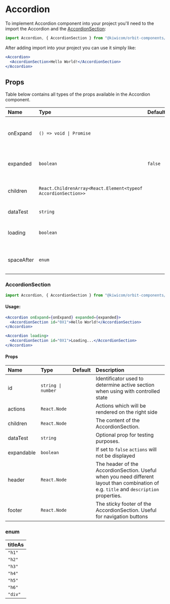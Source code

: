 # Accordion

To implement Accordion component into your project you'll need to the import the Accordion and the [AccordionSection](#Accordionsection):

```jsx
import Accordion, { AccordionSection } from "@kiwicom/orbit-components/lib/Accordion";
```

After adding import into your project you can use it simply like:

```jsx
<Accordion>
  <AccordionSection>Hello World!</AccordionSection>
</Accordion>
```

## Props

Table below contains all types of the props available in the Accordion component.

| Name       | Type                                                          | Default | Description                                                                                                                                                    |
| :--------- | :------------------------------------------------------------ | :------ | :------------------------------------------------------------------------------------------------------------------------------------------------------------- |
| onExpand   | `() => void \| Promise`                                       |         | Callback (along with sectionId) that is triggered when section is expanding                                                                                    |
| expanded   | `boolean`                                                     | `false`       | Optional prop to control expanded state for AccordionSections                                                                                                  |
| children   | `React.ChildrenArray<React.Element<typeof AccordionSection>>` |         | The content of the Accordion. You can use only [AccordionSection](#accordionsection)                                                                           |
| dataTest   | `string`                                                      |         | Optional prop for testing purposes                                                                                                                             |
| loading    | `boolean`                                                     |         | If `true` it will render the Loading component                                                                                                                 |
| spaceAfter | `enum`                                                        |         | Additional `margin-bottom` after component. [See this docs](https://github.com/kiwicom/orbit/tree/master/packages/orbit-components/src/common/getSpacingToken) |

### AccordionSection

```jsx
import Accordion, { AccordionSection } from "@kiwicom/orbit-components/lib/Accordion";
```

#### Usage:

```jsx
<Accordion onExpand={onExpand} expanded={expanded}>
  <AccordionSection id="0X1">Hello World!</AccordionSection>
</Accordion>
```

```jsx
<Accordion loading>
  <AccordionSection id="0X1">Loading...</AccordionSection>
</Accordion>
```

#### Props

| Name       | Type               | Default | Description                                                                                                                              |
| :--------- | :----------------- | :------ | :--------------------------------------------------------------------------------------------------------------------------------------- |
| id         | `string \| number` |         | Identificator used to determine active section when using with controlled state                                                          |
| actions    | `React.Node`       |         | Actions which will be rendered on the right side                                                                                         |
| children   | `React.Node`       |         | The content of the AccordionSection.                                                                                                     |
| dataTest   | `string`           |         | Optional prop for testing purposes.                                                                                                      |
| expandable | `boolean`          |         | If set to `false` `actions` will not be displayed                                                                                        |
| header     | `React.Node`       |         | The header of the AccordionSection. Useful when you need different layout than combination of e.g. `title` and `description` properties. |
| footer     | `React.Node`       |         | The sticky footer of the AccordionSection. Useful for navigation buttons                                                                 |

### enum

| titleAs |
| :------ |
| `"h1"`  |
| `"h2"`  |
| `"h3"`  |
| `"h4"`  |
| `"h5"`  |
| `"h6"`  |
| `"div"` |
